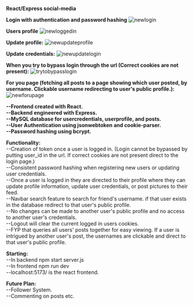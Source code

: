 <strong>React/Express social-media</strong>

<strong>Login with authentication and password hashing</strong>
![newlogin](https://github.com/user-attachments/assets/1923780f-56af-4132-98fb-6a0cd202ee3e)

<strong>Users profile</strong>
![newloggedin](https://github.com/user-attachments/assets/d77b0f7f-b4c5-4c59-9d75-6d44b93908d0)

<strong>Update profile:</strong>
![newupdateprofile](https://github.com/user-attachments/assets/9c5536db-066a-4337-8ba4-18418339c72b)


<strong>Update credentials:</strong>
![newupdatelogin](https://github.com/user-attachments/assets/6545b445-7f4b-4976-9a62-36433820c21a)


<strong>When you try to bypass login through the url (Correct cookies are not present):</strong>
![trytobypasslogin](https://github.com/user-attachments/assets/a306572b-6c57-4f40-950d-9fbce505b48c)


<strong>For you page (fetching all posts to a page showing which user posted, by username. Clickable username redirecting to user's public profile.):</strong>
![newforupage](https://github.com/user-attachments/assets/bb4785e2-0f44-4eed-9f6c-6c0fd0b1b929)





<strong>--Frontend created with React.</strong><br/>
<strong>--Backend engineered with Express.</strong><br/>
<strong>--MySQL database for usercredentials, userprofile, and posts.</strong><br/>
<strong>--User Authentication using jsonwebtoken and cookie-parser.</strong><br/>
<strong>--Password hashing using bcrypt.</strong><br/>

<strong>Functionality:</strong><br/>
--Creation of token once a user is logged in. (Login cannot be bypassed by putting user_id in the url. If correct cookies are not present direct to the login page.)<br/>
--Consistent password hashing when registering new users or updating user credentials.<br/>
--Once a user is logged in they are directed to their profile where they can update profile information, update user credentials, or post pictures to their feed.<br/>
--Navbar search feature to search for friend's username. if that user exists in the database redirect to that user's public profile.<br/>
--No changes can be made to another user's public profile and no access to another user's credentials.<br/>
--Logout will clear the current logged in users cookies.<br/>
--FYP that queries all users' posts together for easy viewing. If a user is intrigued by another user's post, the usernames are clickable and direct to that user's public profile.

<strong>Starting:</strong><br/>
--In backend npm start server.js<br/>
--In frontend npm run dev<br/>
--localhost:5173/ is the react frontend.

<strong>Future Plan:</strong><br/>
--Follower System.<br/>
--Commenting on posts etc.<br/>

